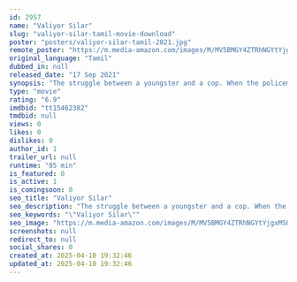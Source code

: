 ```yaml
---
id: 2957
name: "Valiyor Silar"
slug: "valiyor-silar-tamil-movie-download"
poster: "posters/valiyor-silar-tamil-2021.jpg"
remote_poster: "https://m.media-amazon.com/images/M/MV5BMGY4ZTRhNGYtYjgxMS00ZDgyLTkyYzctNmRjMTU5NGE3NGJhXkEyXkFqcGdeQXVyMTA4MDEwMTQw._V1_SX300.jpg"
original_language: "Tamil"
dubbed_in: null
released_date: "17 Sep 2021"
synopsis: "The struggle between a youngster and a cop. When the policeman snatches the youngster's money, he must find a unique way to get his money back."
type: "movie"
rating: "6.9"
imdbid: "tt15462382"
tmdbid: null
views: 0
likes: 0
dislikes: 0
author_id: 1
trailer_url: null
runtime: "85 min"
is_featured: 0
is_active: 1
is_comingsoon: 0
seo_title: "Valiyor Silar"
seo_description: "The struggle between a youngster and a cop. When the policeman snatches the youngster's money, he must find a unique way to get his money back."
seo_keywords: "\"Valiyor Silar\""
seo_image: "https://m.media-amazon.com/images/M/MV5BMGY4ZTRhNGYtYjgxMS00ZDgyLTkyYzctNmRjMTU5NGE3NGJhXkEyXkFqcGdeQXVyMTA4MDEwMTQw._V1_SX300.jpg"
screenshots: null
redirect_to: null
social_shares: 0
created_at: 2025-04-10 19:32:46
updated_at: 2025-04-10 19:32:46
---
```


